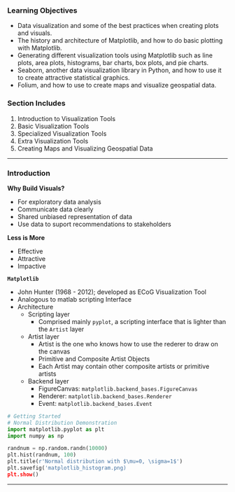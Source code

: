 ### Learning Objectives
* Data visualization and some of the best practices when creating plots and visuals.
* The history and architecture of Matplotlib, and how to do basic plotting with Matplotlib.
* Generating different visualization tools using Matplotlib such as line plots, area plots, histograms, bar charts, box plots, and pie charts.
* Seaborn, another data visualization library in Python, and how to use it to create attractive statistical graphics.
* Folium, and how to use to create maps and visualize geospatial data.

### Section Includes
1. Introduction to Visualization Tools
2. Basic Visualization Tools
3. Specialized Visualization Tools
4. Extra Visualization Tools
5. Creating Maps and Visualizing Geospatial Data

---

### Introduction
**Why Build Visuals?**
* For exploratory data analysis
* Communicate data clearly
* Shared unbiased representation of data
* Use data to suport recommendations to stakeholders

**Less is More**
* Effective
* Attractive
* Impactive

**`Matplotlib`**
* John Hunter (1968 - 2012); developed as ECoG Visualization Tool
* Analogous to matlab scripting Interface
* Architecture
    * Scripting layer
        * Comprised mainly `pyplot`, a scripting interface that is lighter than the `Artist` layer
    * Artist layer
        * Artist is the one who knows how to use the rederer to draw on the canvas
        * Primitive and Composite Artist Objects
        * Each Artist may contain other composite artists or primitive artists
    * Backend layer
        * FigureCanvas: `matplotlib.backend_bases.FigureCanvas`
        * Renderer: `matplotlib.backend_bases.Renderer`
        * Event: `matplotlib.backend_bases.Event`

```Python
# Getting Started
# Normal Distribution Demonstration
import matplotlib.pyplot as plt
import numpy as np

randnum = np.random.randn(10000)
plt.hist(randnum, 100)
plt.title(r'Normal distribution with $\mu=0, \sigma=1$')
plt.savefig('matplotlib_histogram.png)
plt.show()
```

---
